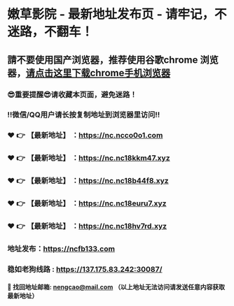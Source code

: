 # 嫩草影院 - 最新地址发布页 - 请牢记，不迷路，不翻车！

## 請不要使用国产浏览器，推荐使用谷歌chrome 浏览器，<a href = "https://www.google.cn/chrome/">请点击这里下载chrome手机浏览器</a>

### :sunglasses:重要提醒:sunglasses:请收藏本页面，避免迷路！
### ‼️微信/QQ用户请长按复制地址到浏览器里访问‼️

### :heart: :point_right: 【最新地址】 ：https://nc.ncco0o1.com
### :heart: :point_right: 【最新地址】 ：https://nc.nc18kkm47.xyz
### :heart: :point_right: 【最新地址】 ：https://nc.nc18b44f8.xyz
### :heart: :point_right: 【最新地址】 ：https://nc.nc18euru7.xyz
### :heart: :point_right: 【最新地址】 ：https://nc.nc18hv7rd.xyz

### 地址发布：https://ncfb133.com
### 稳如老狗线路 : https://137.175.83.242:30087/

#### :e-mail: __找回地址邮箱: nengcao@mail.com （以上地址无法访问请发送任意内容获取最新地址）__
